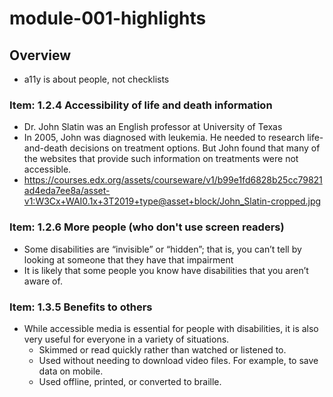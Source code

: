 # module-001-highlights

<!---
##@ <beg-file_info>
##@ document_metadata:
##@   - caption: "caption"
##@     dmid: "uu161keptfeed1676993944fmid"
##@     vim:  tw=180
##@     date: created="2023-02-21T07:39:04"
##@     last: lastmod="2023-02-21T07:48:47"
##@     tags:       tags
##@     people:
##@         - pple: people
##@     author:     created="author"
##@     lastupdate: "lastupdate"
##@     namespace:
##@         - nams: namespace
##@     desc: |
##@         ## Overview
##@         * a11y is about people, not checklists
##@     seealso: |
##@         ## See also
##@         * aameta_linktop
##@     seeinstead: |
##@         * seeinstead
##@ <end-file_info>
--->

## Overview
* a11y is about people, not checklists

### Item: 1.2.4 Accessibility of life and death information

* Dr. John Slatin was an English professor at University of Texas
* In 2005, John was diagnosed with leukemia. He needed to research life-and-death decisions on treatment options. But John found that many of the websites that provide such information on treatments were not accessible.
* https://courses.edx.org/assets/courseware/v1/b99e1fd6828b25cc79821ad4eda7ee8a/asset-v1:W3Cx+WAI0.1x+3T2019+type@asset+block/John_Slatin-cropped.jpg

### Item: 1.2.6 More people (who don't use screen readers)

* Some disabilities are “invisible” or “hidden”; that is, you can’t tell by looking at someone that they have that impairment
* It is likely that some people you know have disabilities that you aren’t aware of.

### Item: 1.3.5 Benefits to others

* While accessible media is essential for people with disabilities, it is also very useful for everyone in a variety of situations.
    * Skimmed or read quickly rather than watched or listened to.
    * Used without needing to download video files. For example, to save data on mobile.
    * Used offline, printed, or converted to braille.



